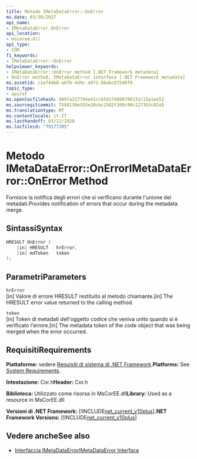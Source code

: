 ```yaml
---
title: Metodo IMetaDataError::OnError
ms.date: 03/30/2017
api_name:
- IMetaDataError.OnError
api_location:
- mscoree.dll
api_type:
- COM
f1_keywords:
- IMetaDataError::OnError
helpviewer_keywords:
- IMetaDataError::OnError method [.NET Framework metadata]
- OnError method, IMetaDataError interface [.NET Framework metadata]
ms.assetid: c1e744b8-a6fb-4d9c-a971-8babc875d8f0
topic_type:
- apiref
ms.openlocfilehash: 489fa217744e41ccb5d27d088790131c15e1ee52
ms.sourcegitcommit: 7588136e355e10cbc2582f389c90c127363c02a5
ms.translationtype: MT
ms.contentlocale: it-IT
ms.lasthandoff: 03/12/2020
ms.locfileid: "79177395"
---
```

# <a name="imetadataerroronerror-method"></a><span data-ttu-id="762ea-102">Metodo IMetaDataError::OnError</span><span class="sxs-lookup"><span data-stu-id="762ea-102">IMetaDataError::OnError Method</span></span>
<span data-ttu-id="762ea-103">Fornisce la notifica degli errori che si verificano durante l'unione dei metadati.</span><span class="sxs-lookup"><span data-stu-id="762ea-103">Provides notification of errors that occur during the metadata merge.</span></span>  
  
## <a name="syntax"></a><span data-ttu-id="762ea-104">Sintassi</span><span class="sxs-lookup"><span data-stu-id="762ea-104">Syntax</span></span>  
  
```cpp  
HRESULT OnError (  
    [in] HRESULT   hrError,
    [in] mdToken   token  
);  
```  
  
## <a name="parameters"></a><span data-ttu-id="762ea-105">Parametri</span><span class="sxs-lookup"><span data-stu-id="762ea-105">Parameters</span></span>  
 `hrError`  
 <span data-ttu-id="762ea-106">[in] Valore di errore HRESULT restituito al metodo chiamante.</span><span class="sxs-lookup"><span data-stu-id="762ea-106">[in] The HRESULT error value returned to the calling method.</span></span>  
  
 `token`  
 <span data-ttu-id="762ea-107">[in] Token di metadati dell'oggetto codice che veniva unito quando si è verificato l'errore.</span><span class="sxs-lookup"><span data-stu-id="762ea-107">[in] The metadata token of the code object that was being merged when the error occurred.</span></span>  
  
## <a name="requirements"></a><span data-ttu-id="762ea-108">Requisiti</span><span class="sxs-lookup"><span data-stu-id="762ea-108">Requirements</span></span>  
 <span data-ttu-id="762ea-109">**Piattaforme:** vedere [Requisiti di sistema di .NET Framework](../../../../docs/framework/get-started/system-requirements.md).</span><span class="sxs-lookup"><span data-stu-id="762ea-109">**Platforms:** See [System Requirements](../../../../docs/framework/get-started/system-requirements.md).</span></span>  
  
 <span data-ttu-id="762ea-110">**Intestazione:** Cor.h</span><span class="sxs-lookup"><span data-stu-id="762ea-110">**Header:** Cor.h</span></span>  
  
 <span data-ttu-id="762ea-111">**Biblioteca:** Utilizzato come risorsa in MsCorEE.dll</span><span class="sxs-lookup"><span data-stu-id="762ea-111">**Library:** Used as a resource in MsCorEE.dll</span></span>  
  
 <span data-ttu-id="762ea-112">**Versioni di .NET Framework:** [!INCLUDE[net_current_v10plus](../../../../includes/net-current-v10plus-md.md)]</span><span class="sxs-lookup"><span data-stu-id="762ea-112">**.NET Framework Versions:** [!INCLUDE[net_current_v10plus](../../../../includes/net-current-v10plus-md.md)]</span></span>  
  
## <a name="see-also"></a><span data-ttu-id="762ea-113">Vedere anche</span><span class="sxs-lookup"><span data-stu-id="762ea-113">See also</span></span>

- [<span data-ttu-id="762ea-114">Interfaccia IMetaDataError</span><span class="sxs-lookup"><span data-stu-id="762ea-114">IMetaDataError Interface</span></span>](../../../../docs/framework/unmanaged-api/metadata/imetadataerror-interface.md)
